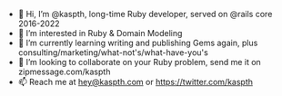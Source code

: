 - 👋 Hi, I’m @kaspth, long-time Ruby developer, served on @rails core 2016-2022
- 👀 I’m interested in Ruby & Domain Modeling
- 🌱 I’m currently learning writing and publishing Gems again, plus consulting/marketing/what-not's/what-have-you's
- 💞️ I’m looking to collaborate on your Ruby problem, send me it on zipmessage.com/kaspth
- 📫 Reach me at hey@kaspth.com or https://twitter.com/kaspth

<!---
kaspth/kaspth is a ✨ special ✨ repository because its `README.md` (this file) appears on your GitHub profile.
You can click the Preview link to take a look at your changes.
--->
